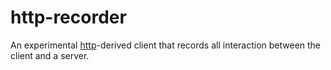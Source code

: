# http-recorder

An experimental [http](https://pub.dev/packages/http)-derived client that
records all interaction between the client and a server.
